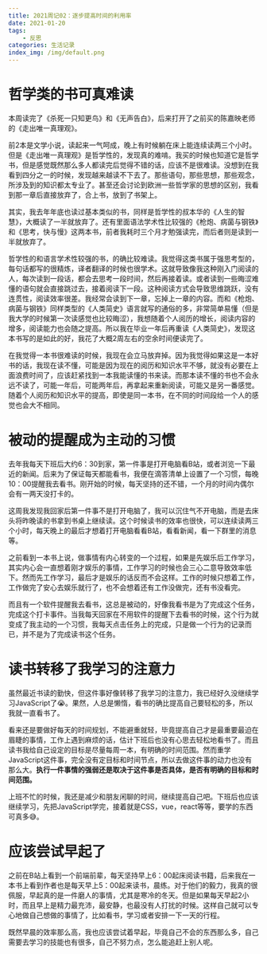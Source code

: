 ```yaml
---
title: 2021周记02：逐步提高时间的利用率
date: 2021-01-20
tags:
    - 反思
categories: 生活记录
index_img: /img/default.png
---
```


# 哲学类的书可真难读

本周读完了《杀死一只知更鸟》和《无声告白》，后来打开了之前买的陈嘉映老师的《走出唯一真理观》。

前2本是文学小说，读起来一气呵成，晚上有时候躺在床上能连续读两三个小时。但是《走出唯一真理观》是哲学性的，发现真的难啃。我买的时候也知道它是哲学书，但是感觉既然那么多人都读完后觉得不错的话，应该不是很难读。没想到在我看到四分之一的时候，发现越来越读不下去了。那些语句，那些思想，那些观念，所涉及到的知识都太专业了。甚至还会讨论到欧洲一些哲学家的思想的区别，我看到那一章后直接放弃了，合上书，放到了书架上。

其实，我去年年底也读过基本类似的书，同样是哲学性的叔本华的《人生的智慧》，大概读了一半就放弃了。还有里面语法学术性比较强的《枪炮、病菌与钢铁》和《思考，快与慢》这两本书，前者我耗时三个月才勉强读完，而后者则是读到一半就放弃了。

哲学性的和语言学术性较强的书，的确比较难读。我觉得这类书属于强思考型的，每句话都写的很精炼，译者翻译的时候也很学术。这就导致像我这种刚入门阅读的人，每次读到一段话，都会去思考一段时间，然后再接着读。或者读到一些晦涩难懂的语句就会直接跳过去，接着阅读下一段。这种阅读方式会导致思维跳跃，没有连贯性，阅读效率很差。我经常会读到下一章，忘掉上一章的内容。而和《枪炮、病菌与钢铁》同样类型的《人类简史》语言就写的通俗的多，非常简单易懂（但是我大学的时候第一次读感觉也比较晦涩），我想随着个人阅历的增长，阅读内容的增多，阅读能力也会随之提高。所以我在毕业一年后再重读《人类简史》，发现这本书写的是如此的好，我花了大概2周左右的空余时间便读完了。

在我觉得一本书很难读的时候，我现在会立马放弃掉。因为我觉得如果这是一本好书的话，我现在读不懂，可能是因为现在的阅历和知识水平不够，就没有必要在上面浪费时间了，应该赶紧找到一本我能读懂的书来读。而那本读不懂的书也不会永远不读了，可能一年后，可能两年后，再拿起来重新阅读，可能又是另一番感觉。随着个人阅历和知识水平的提高，即使是同一本书，在不同的时间段给一个人的感觉也会大不相同。

# 被动的提醒成为主动的习惯

去年我每天下班后大约6：30到家，第一件事是打开电脑看B站，或者浏览一下最近的新闻。后来为了保证每天都能看书，我便在滴答清单上设置了一个习惯，每晚10：00提醒我去看书。刚开始的时候，每天坚持的还不错，一个月的时间内偶尔会有一两天没打卡的。

这周我发现我回家后第一件事不是打开电脑了，我可以沉住气不开电脑，而是去床头将昨晚读的书拿到书桌上继续读。这个时候读书的效率也很快，可以连续读两三个小时，每天晚上的最后才想着打开电脑看看B站，看看新闻，看一下群里的消息等。

之前看到一本书上说，做事情有内心转变的一个过程，如果是先娱乐后工作学习，其实内心会一直想着刚才娱乐的事情，工作学习的时候也会三心二意导致效率低下。然而先工作学习，最后才是娱乐的话反而不会这样。工作的时候只想着工作，工作做完了安心去娱乐就行了，也不会想着还有工作没做完，还有书没看完。

而且有一个软件提醒我去看书，这总是被动的，好像我看书是为了完成这个任务，完成这个打卡事件。当我每天回家在不用软件的提醒下去看书的时候，这个行为就变成了我主动的一个习惯，我每天点击任务上的完成，只是做一个行为的记录而已，并不是为了完成读书这个任务。

# 读书转移了我学习的注意力

虽然最近书读的勤快，但这件事好像转移了我学习的注意力，我已经好久没继续学习JavaScript了😭。果然，人总是懒惰，看书的确比提高自己要轻松的多，所以我就一直看书了。

看来还是要做好每天的时间规划，不能避重就轻，毕竟提高自己才是最重要最迫在眉睫的事情，工作上遇到麻烦的话，估计下班后也没有心思去轻松地看书了。而且读书我给自己设定的目标是尽量每周一本，有明确的时间范围。然而重学JavaScript这件事，完全没有定目标和时间节点，所以去做这件事的动力也没有那么大。**执行一件事情的强弱还是取决于这件事是否具体，是否有明确的目标和时间范围。**

上班不忙的时候，我还是减少和朋友闲聊的时间，继续提高自己吧。下班后也应该继续学习，先把JavaScript学完，接着就是CSS，vue，react等等，要学的东西可真多😅。


# 应该尝试早起了

之前在B站上看到一个前端前辈，每天坚持早上6：00起床阅读书籍，后来我在一本书上看到作者也是每天早上5：00起来读书，晨练。对于他们的毅力，我真的很佩服，早起真的是一件磨人的事情，尤其是寒冷的冬天。但是如果每天早起2小时，而且早上是精力最充沛，最安静，也最没有人打扰的时候。这样自己就可以专心地做自己想做的事情了，比如看书，学习或者安排一下一天的行程。

既然早晨的效率那么高，我也应该尝试着早起，毕竟自己不会的东西那么多，自己需要去学习的技能也有很多，自己不努力点，怎么能追赶上别人呢。